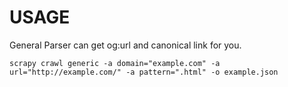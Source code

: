 # USAGE

General Parser can get og:url and canonical link for you.

    scrapy crawl generic -a domain="example.com" -a url="http://example.com/" -a pattern=".html" -o example.json

